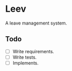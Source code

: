 # Leev

A leave management system.


## Todo

- [ ] Write requirements.
- [ ] Write tests.
- [ ] Implements.
